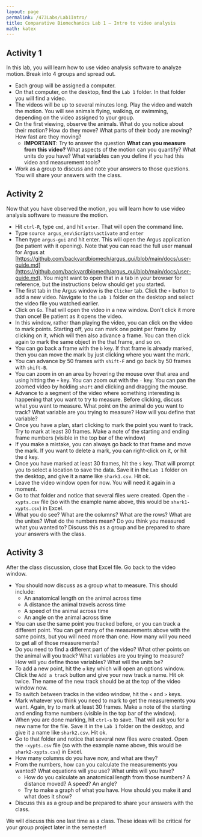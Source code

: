 ```yaml
---
layout: page
permalink: /473Labs/Lab1Intro/
title: Comparative Biomechanics Lab 1 – Intro to video analysis
math: katex
---
```


## Activity 1
In this lab, you will learn how to use video analysis software to analyze motion. Break into 4 groups and spread out. 
+ Each group will be assigned a computer.
+ On that computer, on the desktop, find the `Lab 1` folder. In that folder you will find a video.
+ The videos will be up to several minutes long. Play the video and watch the motion. You will see animals flying, walking, or swimming, depending on the video assigned to your group.
+ On the first viewing, observe the animals. What do you notice about their motion? How do they move? What parts of their body are moving? How fast are they moving?
    + **IMPORTANT**: Try to answer the question **What can you measure from this video?** What aspects of the motion can you quantify? What units do you have? What variables can you define if you had this video and measurement tools?
+ Work as a group to discuss and note your answers to those questions. You will share your answers with the class.

## Activity 2
Now that you have observed the motion, you will learn how to use video analysis software to measure the motion. 
+ Hit `ctrl-R`, type `cmd`, and hit `enter`. That will open the command line.
+ Type `source argus_env\Scripts\activate` and `enter`
+ Then type `argus-gui` and hit enter. This will open the Argus application (be patient with it opening). Note that you can read the full user manual for Argus at [https://github.com/backyardbiomech/argus_gui/blob/main/docs/user-guide.md](https://github.com/backyardbiomech/argus_gui/blob/main/docs/user-guide.md). You might want to open that in a tab in your browser for reference, but the instructions below should get you started.
+ The first tab in the Argus window is the `Clicker` tab. Click the `+` button to add a new video. Navigate to the `Lab 1` folder on the desktop and select the video file you watched earlier.
+ Click on `Go`. That will open the video in a new window. Don't click it more than once! Be patient as it opens the video.
+ In this window, rather than playing the video, you can click on the video to mark points. Starting off, you can mark one point per frame by clicking on it, which will then also advance a frame. You can then click again to mark the same object in the that frame, and so on. 
+ You can go back a frame with the `b` key. If that frame is already marked, then you can move the mark by just clicking where you want the mark. 
+ You can advance by 50 frames with `shift-F` and go back by 50 frames with `shift-B`.
+ You can zoom in on an area by hovering the mouse over that area and using hitting the `+` key. You can zoom out with the `-` key. You can pan the zoomed video by holding `shift` and clicking and dragging the mouse.
+ Advance to a segment of the video where something interesting is happening that you want to try to measure. Before clicking, discuss what you want to measure. What point on the animal do you want to track? What variable are you trying to measure? How will you define that variable?
+ Once you have a plan, start clicking to mark the point you want to track. Try to mark at least 30 frames. Make a note of the starting and ending frame numbers (visible in the top bar of the window)
+ If you make a mistake, you can always go back to that frame and move the mark. If you want to delete a mark, you can right-click on it, or hit the `d` key.
+ Once you have marked at least 30 frames, hit the `s` key. That will prompt you to select a location to save the data. Save it in the `Lab 1` folder on the desktop, and give it a name like `shark1.csv`. Hit ok.
+ Leave the video window open for now. You will need it again in a moment.
+ Go to that folder and notice that several files were created. Open the `-xypts.csv` file (so with the example name above, this would be `shark1-xypts.csv`) in Excel. 
+ What you do see? What are the columns? What are the rows? What are the unites? What do the numbers mean? Do you think you measured what you wanted to? Discuss this as a group and be prepared to share your answers with the class. 

## Activity 3
After the class discussion, close that Excel file. Go back to the video window.
+ You should now discuss as a group what to measure. This should include:
    + An anatomical length on the animal across time
    + A distance the animal travels across time
    + A speed of the animal across time
    + An angle on the animal across time
+ You can use the same point you tracked before, or you can track a different point. You can get many of the measurements above with the same points, but you will need more than one. How many will you need to get all of those measurements?
+ Do you need to find a different part of the video? What other points on the animal will you track? What variables are you trying to measure? How will you define those variables? What will the units be?
+ To add a new point, hit the `o` key which will open an options window. Click the `Add a track` button and give your new track a name. Hit ok twice. The name of the new track should be at the top of the video window now. 
+ To switch between tracks in the video window, hit the `<` and `>` keys.
+ Mark whatever you think you need to mark to get the measurements you want. Again, try to mark at least 30 frames. Make a note of the starting and ending frame numbers (visible in the top bar of the window).
+ When you are done marking, hit `ctrl-s` to save. That will ask you for a new name for the file. Save it in the `Lab 1` folder on the desktop, and give it a name like `shark2.csv`. Hit ok.
+ Go to that folder and notice that several new files were created. Open the `-xypts.csv` file (so with the example name above, this would be `shark2-xypts.csv`) in Excel.
+ How many columns do you have now, and what are they?
+ From the numbers, how can you calculate the measurements you wanted? What equations will you use? What units will you have? 
    + How do you calculate an anatomical length from those numbers? A distance moved? A speed? An angle?
    + Try to make a graph of what you have. How should you make it and what does it show?
+ Discuss this as a group and be prepared to share your answers with the class.

We will discuss this one last time as a class. These ideas will be critical for your group project later in the semester!